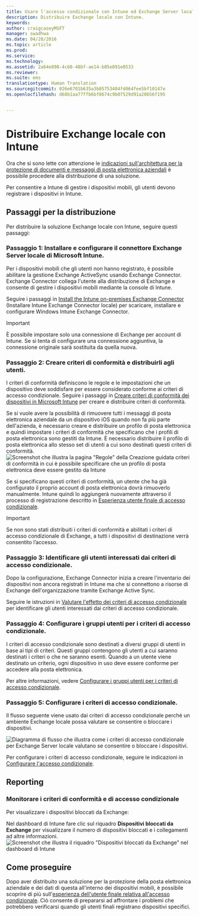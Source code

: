 ```yaml
---
title: Usare l'accesso condizionale con Intune ed Exchange Server locale
description: Distribuire Exchange locale con Intune.
keywords: 
author: craigcaseyMSFT
manager: swadhwa
ms.date: 04/28/2016
ms.topic: article
ms.prod: 
ms.service: 
ms.technology: 
ms.assetid: 2a64e898-4c60-48bf-ae14-b05e091e0533
ms.reviewer: 
ms.suite: ems
translationtype: Human Translation
ms.sourcegitcommit: 026e6701b635a3b05753404fd064fee5bf10147e
ms.openlocfilehash: d68b1aa77ffb6bf8674c9b07529d91a20656f195


---
```


# Distribuire Exchange locale con Intune

Ora che si sono lette con attenzione le [indicazioni sull'architettura per la protezione di documenti e messaggi di posta elettronica aziendali](architecture-guidance-for-protecting-company-email-and-documents.md) è possibile procedere alla distribuzione di una soluzione.

Per consentire a Intune di gestire i dispositivi mobili, gli utenti devono registrare i dispositivi in Intune.

## Passaggi per la distribuzione
Per distribuire la soluzione Exchange locale con Intune, seguire questi passaggi:

### Passaggio 1: Installare e configurare il connettore Exchange Server locale di Microsoft Intune.

Per i dispositivi mobili che gli utenti non hanno registrato, è possibile abilitare la gestione Exchange ActiveSync usando Exchange Connector. Exchange Connector collega l'utente alla distribuzione di Exchange e consente di gestire i dispositivi mobili mediante la console di Intune.

Seguire i passaggi in [Install the Intune on-premises Exchange Connector](/intune/deploy-use/intune-on-premises-exchange-connector) (Installare Intune Exchange Connector locale) per scaricare, installare e configurare Windows Intune Exchange Connector.

> [!IMPORTANT]
> È possibile impostare solo una connessione di Exchange per account di Intune. Se si tenta di configurare una connessione aggiuntiva, la connessione originale sarà sostituita da quella nuova.

### Passaggio 2: Creare criteri di conformità e distribuirli agli utenti.
I criteri di conformità definiscono le regole e le impostazioni che un dispositivo deve soddisfare per essere considerato conforme ai criteri di accesso condizionale. Seguire i passaggi in [Creare criteri di conformità dei dispositivi in Microsoft Intune](/intune/deploy-use/create-a-device-compliance-policy-in-microsoft-intune) per creare e distribuire criteri di conformità.

Se si vuole avere la possibilità di rimuovere tutti i messaggi di posta elettronica aziendale da un dispositivo iOS quando non fa più parte dell'azienda, è necessario creare e distribuire un profilo di posta elettronica e quindi impostare i criteri di conformità che specificano che i profili di posta elettronica sono gestiti da Intune. È necessario distribuire il profilo di posta elettronica allo stesso set di utenti a cui sono destinati questi criteri di conformità.
![Screenshot che illustra la pagina "Regole" della Creazione guidata criteri di conformità in cui è possibile specificare che un profilo di posta elettronica deve essere gestito da Intune](./media/ProtectEmail/Hybrid-Onprem-ExchSrvr-Wizard6.PNG)

Se si specificano questi criteri di conformità, un utente che ha già configurato il proprio account di posta elettronica dovrà rimuoverlo manualmente. Intune quindi lo aggiungerà nuovamente attraverso il processo di registrazione descritto in [Esperienza utente finale di accesso condizionale](end-user-experience-conditional-access.md).

> [!IMPORTANT]
> Se non sono stati distribuiti i criteri di conformità e abilitati i criteri di accesso condizionale di Exchange, a tutti i dispositivi di destinazione verrà consentito l’accesso.

### Passaggio 3: Identificare gli utenti interessati dai criteri di accesso condizionale.
Dopo la configurazione, Exchange Connector inizia a creare l'inventario dei dispositivi non ancora registrati in Intune ma che si connettono a risorse di Exchange dell'organizzazione tramite Exchange Active Sync.  

Seguire le istruzioni in [Valutare l'effetto dei criteri di accesso condizionale](/intune/deploy-use/restrict-access-to-exchange-online-with-microsoft-intune#configure-conditional-access) per identificare gli utenti interessati dai criteri di accesso condizionale.


### Passaggio 4: Configurare i gruppi utenti per i criteri di accesso condizionale.
I criteri di accesso condizionale sono destinati a diversi gruppi di utenti in base ai tipi di criteri. Questi gruppi contengono gli utenti a cui saranno destinati i criteri o che ne saranno esenti. Quando a un utente viene destinato un criterio, ogni dispositivo in uso deve essere conforme per accedere alla posta elettronica.

Per altre informazioni, vedere [Configurare i gruppi utenti per i criteri di accesso condizionale](/intune/deploy-use/restrict-access-to-exchange-online-with-microsoft-intune#configure-conditional-access).

### Passaggio 5: Configurare i criteri di accesso condizionale.
Il flusso seguente viene usato dai criteri di accesso condizionale perché un ambiente Exchange locale possa valutare se consentire o bloccare i dispositivi.

![Diagramma di flusso che illustra come i criteri di accesso condizionale per Exchange Server locale valutano se consentire o bloccare i dispositivi.](./media/ProtectEmail/conditional-access-8-2.png)

Per configurare i criteri di accesso condizionale, seguire le indicazioni in [Configurare l'accesso condizionale](/intune/deploy-use/restrict-access-to-exchange-online-with-microsoft-intune#configure-conditional-access).

## Reporting

### Monitorare i criteri di conformità e di accesso condizionale
Per visualizzare i dispositivi bloccati da Exchange:

Nel dashboard di Intune fare clic sul riquadro **Dispositivi bloccati da Exchange** per visualizzare il numero di dispositivi bloccati e i collegamenti ad altre informazioni.
![Screenshot che illustra il riquadro "Dispositivi bloccati da Exchange" nel dashboard di Intune](./media/ProtectEmail/intune-sa-6blocked-devices.PNG)

## Come proseguire
Dopo aver distribuito una soluzione per la protezione della posta elettronica aziendale e dei dati di questa all'interno dei dispositivi mobili, è possibile scoprire di più sull'[esperienza dell'utente finale relativa all'accesso condizionale](end-user-experience-conditional-access.md). Ciò consente di prepararsi ad affrontare i problemi che potrebbero verificarsi quando gli utenti finali registrano dispositivi specifici.



<!--HONumber=Jul16_HO4-->



